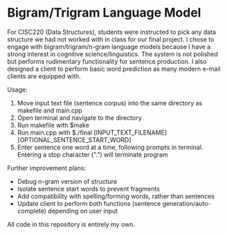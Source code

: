# Bigram/Trigram Language Model

For CISC220 (Data Structures), students were instructed to pick any data structure we had not worked with in class for our final project. 
I chose to engage with bigram/trigram/n-gram language models because I have a strong interest in cognitive science/linguistics. 
The system is not polished but performs rudimentary functionality for sentence production. 
I also designed a client to perform basic word prediction as many modern e-mail clients are equipped with. 



Usage:
1. Move input text file (sentence corpus) into the same directory as makefile and main.cpp
2. Open terminal and navigate to the directory
3. Run makefile with $make
4. Run main.cpp with $./final [INPUT_TEXT_FILENAME] [OPTIONAL_SENTENCE_START_WORD]
5. Enter sentence one word at a time, following prompts in terminal. Entering a stop character (".") will terminate program 


Further improvement plans:
- Debug n-gram version of structure
- Isolate sentence start words to prevent fragments
- Add compatibility with spelling/forming words, rather than sentences 
- Update client to perform both functions (sentence generation/auto-complete) depending on user input






All code in this repository is entirely my own. 
